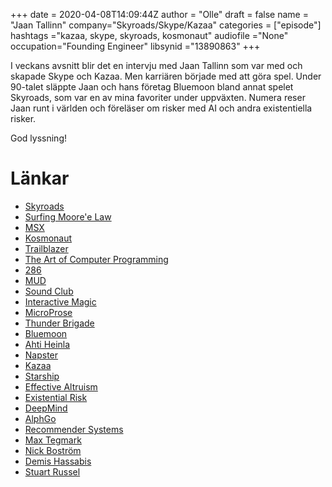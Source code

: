 +++ 
date = 2020-04-08T14:09:44Z
author = "Olle"
draft = false
name = "Jaan Tallinn"
company="Skyroads/Skype/Kazaa"
categories = ["episode"]
hashtags ="kazaa, skype, skyroads, kosmonaut"
audiofile ="None"
occupation="Founding Engineer"
libsynid ="13890863"
+++ 

I veckans avsnitt blir det en intervju med Jaan Tallinn som var med och skapade Skype och Kazaa. Men karriären började med att göra spel. Under 90-talet släppte Jaan och hans företag Bluemoon bland annat spelet Skyroads, som var en av mina favoriter under uppväxten. Numera reser Jaan runt i världen och föreläser om risker med AI och andra existentiella risker. 

God lyssning!
# Länkar
* [Skyroads](https://www.youtube.com/watch?v=26y5PsEJiLA)
* [Surfing Moore'e Law](https://www.youtube.com/watch?v=BHkwRVsjsDE)
* [MSX](https://en.wikipedia.org/wiki/MSX)
* [Kosmonaut](https://www.youtube.com/watch?v=8xAhC-tU8EI)
* [Trailblazer](https://www.myabandonware.com/game/trailblazer-6gu)
* [The Art of Computer Programming](https://en.wikipedia.org/wiki/The_Art_of_Computer_Programming)
* [286](https://en.wikipedia.org/wiki/286)
* [MUD](https://en.wikipedia.org/wiki/MUD)
* [Sound Club](http://www.bluemoon.ee/history/scwin/index.html)
* [Interactive Magic](https://en.wikipedia.org/wiki/IEntertainment_Network)
* [MicroProse](https://en.wikipedia.org/wiki/MicroProse)
* [Thunder Brigade](https://www.youtube.com/watch?v=910z2ySDRig)
* [Bluemoon](http://www.bluemoon.ee)
* [Ahti Heinla](http://www.bluemoon.ee/~ahti/)
* [Napster](https://en.wikipedia.org/wiki/Napster)
* [Kazaa](https://en.wikipedia.org/wiki/Kazaa)
* [Starship](https://www.starship.xyz/)
* [Effective Altruism](https://www.effectivealtruism.org/)
* [Existential Risk](https://futureoflife.org/background/existential-risk/?cn-reloaded=1)
* [DeepMind](https://deepmind.com/)
* [AlphGo](https://deepmind.com/research/case-studies/alphago-the-story-so-far)
* [Recommender Systems](https://en.wikipedia.org/wiki/Recommender_system)
* [Max Tegmark](https://en.wikipedia.org/wiki/Max_Tegmark)
* [Nick Boström](https://en.wikipedia.org/wiki/Nick_Bostrom)
* [Demis Hassabis](https://en.m.wikipedia.org/wiki/Demis_Hassabis)
* [Stuart Russel](https://en.wikipedia.org/wiki/Stuart_J._Russell)
